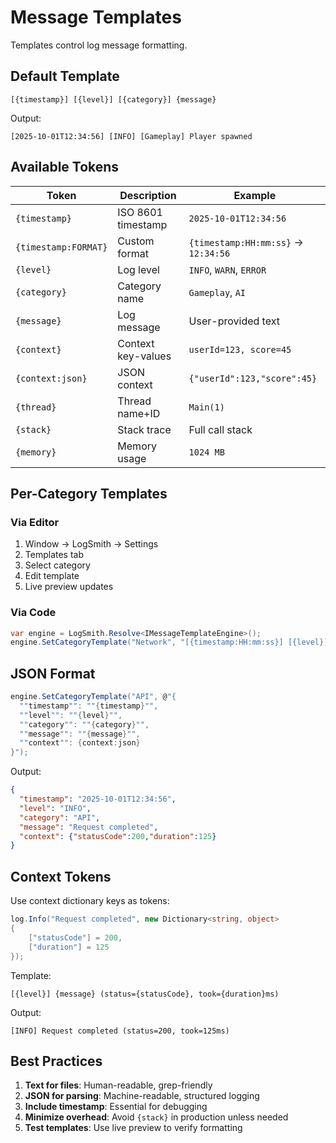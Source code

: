 # Message Templates

Templates control log message formatting.

## Default Template

```
[{timestamp}] [{level}] [{category}] {message}
```

Output:
```
[2025-10-01T12:34:56] [INFO] [Gameplay] Player spawned
```

## Available Tokens

| Token | Description | Example |
|-------|-------------|---------|
| `{timestamp}` | ISO 8601 timestamp | `2025-10-01T12:34:56` |
| `{timestamp:FORMAT}` | Custom format | `{timestamp:HH:mm:ss}` → `12:34:56` |
| `{level}` | Log level | `INFO`, `WARN`, `ERROR` |
| `{category}` | Category name | `Gameplay`, `AI` |
| `{message}` | Log message | User-provided text |
| `{context}` | Context key-values | `userId=123, score=45` |
| `{context:json}` | JSON context | `{"userId":123,"score":45}` |
| `{thread}` | Thread name+ID | `Main(1)` |
| `{stack}` | Stack trace | Full call stack |
| `{memory}` | Memory usage | `1024 MB` |

## Per-Category Templates

### Via Editor
1. Window → LogSmith → Settings
2. Templates tab
3. Select category
4. Edit template
5. Live preview updates

### Via Code
```csharp
var engine = LogSmith.Resolve<IMessageTemplateEngine>();
engine.SetCategoryTemplate("Network", "[{timestamp:HH:mm:ss}] [{level}] {message}");
```

## JSON Format

```csharp
engine.SetCategoryTemplate("API", @"{
  ""timestamp"": ""{timestamp}"",
  ""level"": ""{level}"",
  ""category"": ""{category}"",
  ""message"": ""{message}"",
  ""context"": {context:json}
}");
```

Output:
```json
{
  "timestamp": "2025-10-01T12:34:56",
  "level": "INFO",
  "category": "API",
  "message": "Request completed",
  "context": {"statusCode":200,"duration":125}
}
```

## Context Tokens

Use context dictionary keys as tokens:

```csharp
log.Info("Request completed", new Dictionary<string, object>
{
    ["statusCode"] = 200,
    ["duration"] = 125
});
```

Template:
```
[{level}] {message} (status={statusCode}, took={duration}ms)
```

Output:
```
[INFO] Request completed (status=200, took=125ms)
```

## Best Practices

1. **Text for files**: Human-readable, grep-friendly
2. **JSON for parsing**: Machine-readable, structured logging
3. **Include timestamp**: Essential for debugging
4. **Minimize overhead**: Avoid `{stack}` in production unless needed
5. **Test templates**: Use live preview to verify formatting

